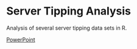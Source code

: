 # Server Tipping Analysis

Analysis of several server tipping data sets in R.

[PowerPoint](https://drive.google.com/file/d/1kR6WYQ_f5ALg2mW07_PqTYlJh2AwG6EX/view?usp=sharing)
